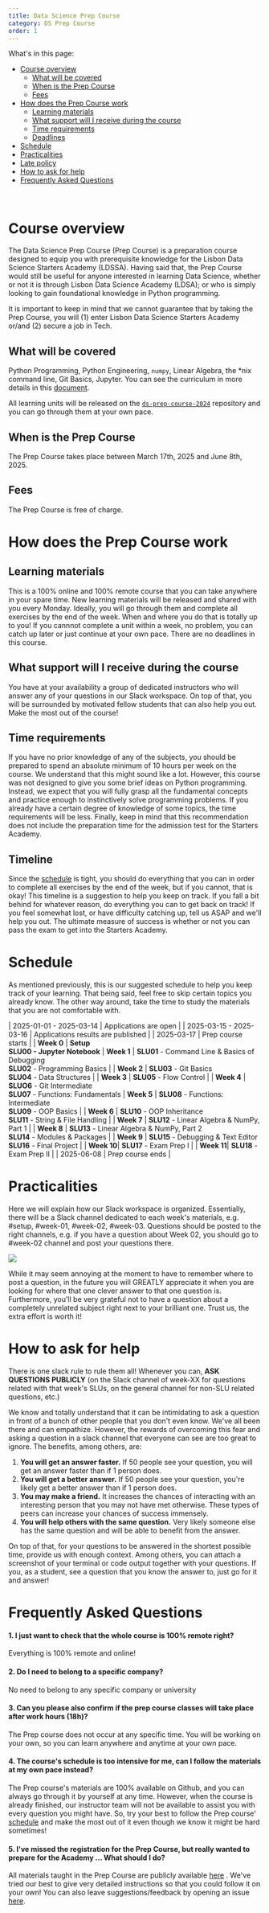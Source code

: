 ```yaml
---
title: Data Science Prep Course
category: DS Prep Course
order: 1
---
```


What's in this page:

- [Course overview](#course-overview)
    - [What will be covered](#what-will-be-covered)
    - [When is the Prep Course](#when-is-the-prep-course)
    - [Fees](#fees)
- [How does the Prep Course work](#how-does-the-prep-course-work)
    - [Learning materials](#learning-materials)
    - [What support will I receive during the course](#what-support-will-i-receive-during-the-course)
    - [Time requirements](#time-requirements)
    - [Deadlines](#deadlines)
- [Schedule](#schedule)
- [Practicalities](#practicalities)
- [Late policy](#late-policy)
- [How to ask for help](#how-to-ask-for-help)
- [Frequently Asked Questions](#frequently-asked-questions)

<br>

# Course overview

The Data Science Prep Course (Prep Course) is a preparation course designed to equip you with prerequisite knowledge for the Lisbon Data Science Starters Academy (LDSSA). Having said that, the Prep Course would still be useful for anyone interested in learning Data Science, whether or not it is through Lisbon Data Science Academy (LDSA); or who is simply looking to gain foundational knowledge in Python programming.

It is important to keep in mind that we cannot guarantee that by taking the Prep Course, you will (1) enter Lisbon Data Science Starters Academy or/and (2) secure a job in Tech.

## What will be covered

Python Programming, Python Engineering, `numpy`, Linear Algebra, the *nix command line, Git Basics, Jupyter. You can see the curriculum in more details in this [document](https://docs.google.com/spreadsheets/d/1_WGZA_NFwFNpzl4cnMfN6clHV0Z0OaxCwMTDKCHcEEw/edit#gid=2018895387).

All learning units will be released on the [`ds-prep-course-2024`](https://github.com/LDSSA/ds-prep-course-2024) repository and you can go through them at your own pace.

## When is the Prep Course
The Prep Course takes place between March 17th, 2025 and June 8th, 2025.

## Fees
The Prep Course is free of charge.

# How does the Prep Course work

## Learning materials
This is a 100% online and 100% remote course that you can take anywhere in your spare time.
New learning materials will be released and shared with you every Monday. Ideally, you will go through them and complete all exercises by the end of the week. When and where you do that is totally up to you! If you cannnot complete a unit within a week, no problem, you can catch up later or just continue at your own pace. There are no deadlines in this course.

## What support will I receive during the course
You have at your availability a group of dedicated instructors who will answer any of your questions in our Slack workspace. On top of that, you will be surrounded by motivated fellow students that can also help you out. Make the most out of the course!

## Time requirements
If you have no prior knowledge of any of the subjects, you should be prepared to spend an absolute minimum of 10 hours per week on the course. We understand that this might sound like a lot. However, this course was not designed to give you some brief ideas on Python programming. Instead, we expect that you will fully grasp all the fundamental concepts and practice enough to instinctively solve programming problems. If you already have a certain degree of knowledge of some topics, the time requirements will be less. Finally, keep in mind that this recommendation does not include the preparation time for the admission test for the Starters Academy.

## Timeline
Since the [schedule](#schedule) is tight, you should do everything that you can in order to complete all exercises by the end of the week, but if you cannot, that is okay! This timeline is a suggestion to help you keep on track. If you fall a bit behind for whatever reason, do everything you can to get back on track! If you feel somewhat lost, or have difficulty catching up, tell us ASAP and we'll help you out. The ultimate measure of success is whether or not you can pass the exam to get into the Starters Academy.

# Schedule
As mentioned previously, this is our suggested schedule to help you keep track of your learning. That being said, feel free to skip certain topics you already know. The other way around, take the time to study the materials that you are not comfortable with.

|  2025-01-01 - 2025-03-14 | Applications are open |
|  2025-03-15 - 2025-03-16 | Applications results are published |
|  2025-03-17 | Prep course starts |
| **Week 0** | **Setup** <br> **SLU00 - Jupyter Notebook**
| **Week 1** | **SLU01** - Command Line & Basics of Debugging <br> **SLU02** - Programming Basics |
| **Week 2** | **SLU03** - Git Basics <br> **SLU04** - Data Structures |
| **Week 3** | **SLU05** - Flow Control |
| **Week 4** | **SLUO6** - Git Intermediate <br> **SLU07** - Functions: Fundamentals 
| **Week 5** | **SLU08** - Functions: Intermediate <br> **SLU09** - OOP Basics |
| **Week 6** | **SLU10** - OOP Inheritance <br> **SLU11** - String & File Handling |
| **Week 7** | **SLU12** - Linear Algebra & NumPy, Part 1 |
| **Week 8** | **SLU13** - Linear Algebra & NumPy, Part 2 <br> **SLU14** - Modules & Packages |
| **Week 9** | **SLU15** - Debugging & Text Editor <br> **SLU16** - Final Project |
| **Week 10**| **SLU17** - Exam Prep I |
| **Week 11**| **SLU18** - Exam Prep II |
|  2025-06-08 | Prep course ends |

# Practicalities
Here we will explain how our Slack workspace is organized. Essentially, there will be a Slack channel dedicated to each week's materials, e.g. #setup, #week-01, #week-02, #week-03. Questions should be posted to the right channels, e.g. if you have a question about Week 02, you should go to #week-02 channel and post your questions there.

![](https://i.imgur.com/rF06usq.png)

While it may seem annoying at the moment to have to remember where to post a question, in the future you will GREATLY appreciate it when you are looking for where that one clever answer to that one question is. Furthermore, you'll be very grateful not to have a question about a completely unrelated subject right next to your brilliant one. Trust us, the extra effort is worth it!

# How to ask for help
There is one slack rule to rule them all! Whenever you can, **ASK QUESTIONS PUBLICLY** (on the Slack channel of week-XX for questions related with that week's SLUs, on the general channel for non-SLU related questions, etc.)

We know and totally understand that it can be intimidating to ask a question in front of a bunch of other people that you don't even know. We've all been there and can empathize. However, the rewards of overcoming this fear and asking a question in a slack channel that everyone can see are too great to ignore. The benefits, among others, are:

1. **You will get an answer faster.** If 50 people see your question, you will get an answer faster than if 1 person does.
1. **You will get a better answer.** If 50 people see your question, you're likely get a better answer than if 1 person does.
1. **You may make a friend.** It increases the chances of interacting with an interesting person that you may not have met otherwise. These types of peers can increase your chances of success immensely.
1. **You will help others with the same question.** Very likely someone else has the same question and will be able to benefit from the answer.

On top of that, for your questions to be answered in the shortest possible time, provide us with enough context. Among others, you can attach a screenshot of your terminal or code output together with your questions. If you, as a student, see a question that you know the answer to, just go for it and answer!

# Frequently Asked Questions

#### 1. I just want to check that the whole course is 100% remote right?
Everything is 100% remote and online!

#### 2. Do I need to belong to a specific company?
No need to belong to any specific company or university

#### 3. Can you please also confirm if the prep course classes will take place after work hours (18h)?
The Prep course does not occur at any specific time. You will be working on your own, so you can learn anywhere and anytime at your own pace.

#### 4. The course's schedule is too intensive for me, can I follow the materials at my own pace instead?
The Prep course's materials are 100% available on Github, and you can always go through it by yourself at any time. However, when the course is already finished, our instructor team will not be available to assist you with every question you might have. So, try your best to follow the Prep course' [schedule](#schedule) and make the most out of it even though we know it might be hard sometimes!

#### 5. **I've missed the registration for the Prep Course, but really wanted to prepare for the Academy ... What should I do?**
All materials taught in the Prep Course are publicly available [here](https://github.com/LDSSA/ds-prep-course-2024) . We've tried our best to give very detailed instructions so that you could follow it on your own! You can also leave suggestions/feedback by opening an issue [here](https://github.com/LDSSA/ds-prep-course-2024/issues).
